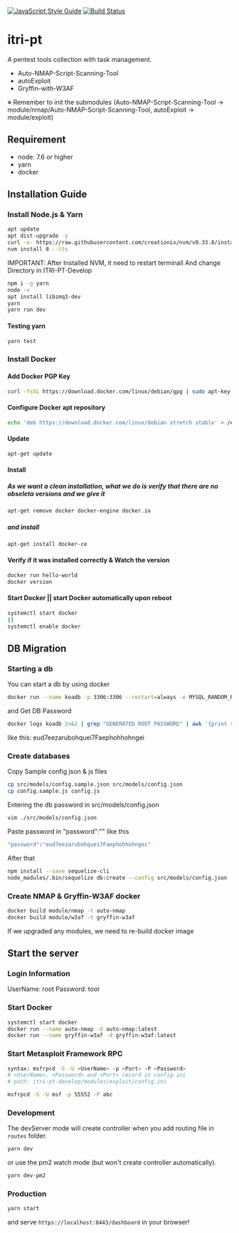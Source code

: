 [![JavaScript Style Guide](https://img.shields.io/badge/code_style-standard-brightgreen.svg)](https://standardjs.com)
[![Build Status](https://travis-ci.org/knowlet/koa-starter.svg?branch=develop)](https://travis-ci.org/knowlet/koa-starter)

# itri-pt

A pentest tools collection with task management.

- Auto-NMAP-Script-Scanning-Tool
- autoExploit
- Gryffin-with-W3AF

※ Remember to init the submodules (Auto-NMAP-Script-Scanning-Tool -> module/nmap/Auto-NMAP-Script-Scanning-Tool, autoExploit -> module/exploit)

## Requirement

- node: 7.6 or higher
- yarn
- docker

## Installation Guide

### Install Node.js & Yarn
```sh
apt update 
apt dist-upgrade -y
curl -o- https://raw.githubusercontent.com/creationix/nvm/v0.33.8/install.sh | bash
nvm install 8 --lts
```

IMPORTANT: After Installed NVM, it need to restart terminall
And change Directory in ITRI-PT-Develop
```sh
npm i -g yarn
node -v
apt install libzmq3-dev
yarn
yarn run dev
```

#### Testing yarn

```sh
yarn test
```

### Install Docker

#### Add Docker PGP Key
```sh
curl -fsSL https://download.docker.com/linux/debian/gpg | sudo apt-key add -
```

#### Configure Docker apt repository
```sh
echo 'deb https://download.docker.com/linux/debian stretch stable' > /etc/apt/sources.list.d/docker.list
```

#### Update
```sh
apt-get update
```

#### Install

##### As we want a clean installation, what we do is verify that there are no obseleta versions and we give it
```sh
apt-get remove docker docker-engine docker.io
```
##### and install

```sh
apt-get install docker-ce
```

#### Verify if it was installed correctly & Watch the version
```sh
docker run hello-world
docker version
```

#### Start Docker || start Docker automatically upon reboot
```sh
systemctl start docker
||
systemctl enable docker
```

## DB Migration

### Starting a db

You can start a db by using docker

```sh
docker run --name koadb -p 3306:3306 --restart=always -e MYSQL_RANDOM_ROOT_PASSWORD=true -d mariadb:latest --character-set-server=utf8mb4 --collation-server=utf8mb4_unicode_ci
```
and Get DB Password
```sh
docker logs koadb 2>&1 | grep "GENERATED ROOT PASSWORD" | awk '{print $4}'
```
like this: eud7eezarubohquei7Faephohhohngei

### Create databases

Copy Sample config json & js files
```sh
cp src/models/config.sample.json src/models/config.json
cp config.sample.js config.js
```

Entering the db password in src/models/config.json
```sh
vim ./src/models/config.json
```

Paste password in "password":"" like this
```sh
"password":"eud7eezarubohquei7Faephohhohngei"
```

After that 
```sh
npm install --save sequelize-cli
node_modules/.bin/sequelize db:create --config src/models/config.json
```

### Create NMAP & Gryffin-W3AF docker

```sh
docker build module/nmap -t auto-nmap
docker build module/w3af -t gryffin-w3af
```
If we upgraded any modules, we need to re-build docker image

## Start the server

### Login Information
UserName: root
Password: toor

### Start Docker
```sh
systemctl start docker
docker run --name auto-nmap -d auto-nmap:latest
docker run --name gryffin-w3af -d gryffin-w3af:latest
```

### Start Metasploit Framework RPC
```sh
syntax: msfrpcd -S -U <UserName> -p <Port> -P <Password>
# <UserName>, <Password> and <Port> record in config.ini
# path: itri-pt-develop/modules/exploit/config.ini

msfrpcd -S -U msf -p 55552 -P abc
```

### Development

The devServer mode will create controller when you add routing file in `routes` folder.

```sh
yarn dev
```
or use the pm2 watch mode (but won't create controller automatically).

```sh
yarn dev-pm2
```

### Production

```sh
yarn start
```

and serve `https://localhost:8443/dashboard` in your browser!
